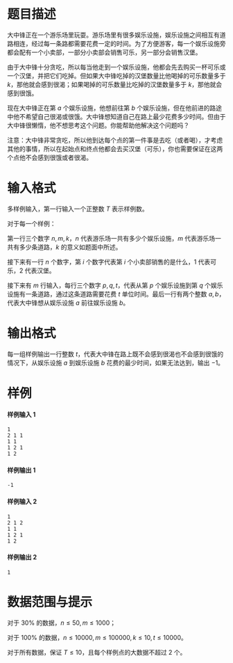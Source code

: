 
# 题目描述

大中锋正在一个游乐场里玩耍。游乐场里有很多娱乐设施，娱乐设施之间相互有道路相连，经过每一条路都需要花费一定的时间。为了方便游客，每一个娱乐设施旁都会配有一个小卖部，一部分小卖部会销售可乐，另一部分会销售汉堡。

由于大中锋十分贪吃，所以每当他走到一个娱乐设施，他都会先去购买一杯可乐或一个汉堡，并把它们吃掉。但如果大中锋吃掉的汉堡数量比他喝掉的可乐数量多于 $k$，那他就会感到很渴；如果喝掉的可乐数量比吃掉的汉堡数量多于 $k$，那他就会感到很饿。

现在大中锋正在第 $a$ 个娱乐设施，他想前往第 $b$ 个娱乐设施，但在他前进的路途中他不希望自己很渴或很饿。大中锋想知道自己在路上最少花费多少时间。但由于大中锋很懒惰，他不想思考这个问题。你能帮助他解决这个问题吗？

注意：大中锋非常贪吃，所以他到达每个点的第一件事是去吃（或者喝），才考虑其他的事情，所以在起始点和终点他都会去买汉堡（可乐），你也需要保证在这两个点他不会感到很饿或者很渴。

# 输入格式

多样例输入，第一行输入一个正整数 $T$ 表示样例数。

对于每一个样例：

第一行三个数字 $n,m,k$，$n$ 代表游乐场一共有多少个娱乐设施，$m$ 代表游乐场一共有多少条道路，$k$ 的意义如题面中所述。

接下来有一行 $n$ 个数字，第 $i$ 个数字代表第 $i$ 个小卖部销售的是什么，$1$ 代表可乐，$2$ 代表汉堡。

接下来有 $m$ 行输入，每行三个数字 $p,q,t$，代表从第 $p$ 个娱乐设施到第 $q$ 个娱乐设施有一条道路，通过这条道路需要花费 $t$ 单位时间。最后一行有两个整数 $a,b$，代表大中锋想从娱乐设施 $a$ 前往娱乐设施 $b$。


# 输出格式

每一组样例输出一行整数 $t$，代表大中锋在路上既不会感到很渴也不会感到很饿的情况下，从娱乐设施 $a$ 到娱乐设施 $b$ 花费的最少时间，如果无法达到，输出 $-1$。

# 样例

#### 样例输入 1
```plain
1
2 1 1
1 1
1 2 1
1 2
```

#### 样例输出 1
```plain
-1
```

#### 样例输入 2
```plain
1
2 1 2
1 1
1 2 1
1 2
```

#### 样例输出 2
```plain
1
```

# 数据范围与提示

对于 $30\%$ 的数据，$n ≤ 50 ,m ≤ 1000$；

对于 $100\%$ 的数据，$n ≤ 10000 ,m ≤ 100000,k ≤ 10,t ≤ 10000$。

对于所有数据，保证 $T ≤ 10$，且每个样例点的大数据不超过 $2$ 个。

